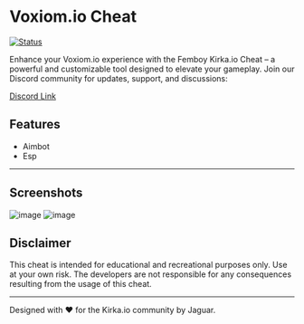 # Voxiom.io Cheat

[![Status](https://img.shields.io/badge/Status-Working-brightgreen?style=flat-square)](https://discord.gg/ekdpgUSrWB)

Enhance your Voxiom.io experience with the Femboy Kirka.io Cheat – a powerful and customizable tool designed to elevate your gameplay. Join our Discord community for updates, support, and discussions: 

[Discord Link](https://discord.gg/HbvVzhsHzj)

## Features
- Aimbot
- Esp

---

## Screenshots 

![image](https://github.com/Documantation12/Voxiom.io/assets/134162456/2e44b77c-66be-43a4-a022-e1da1b9ab88f)
![image](https://github.com/Documantation12/Voxiom.io/assets/134162456/d0c7d9f8-8e45-4cb4-9540-936d9f1a7395)

## Disclaimer

This cheat is intended for educational and recreational purposes only. Use at your own risk. The developers are not responsible for any consequences resulting from the usage of this cheat.

---

Designed with ❤️ for the Kirka.io community by Jaguar.
